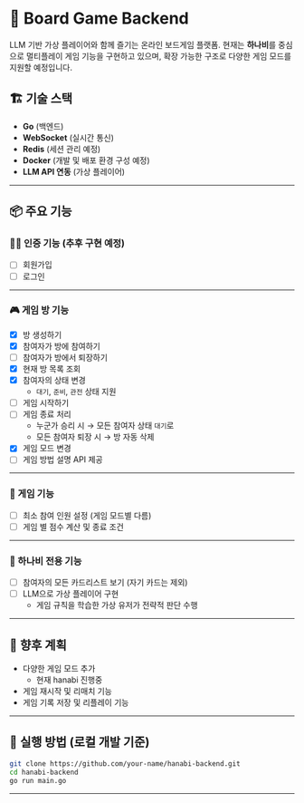 
# 🎲 Board Game Backend

LLM 기반 가상 플레이어와 함께 즐기는 온라인 보드게임 플랫폼. 
현재는 **하나비**를 중심으로 멀티플레이 게임 기능을 구현하고 있으며, 확장 가능한 구조로 다양한 게임 모드를 지원할 예정입니다.

## 🏗️ 기술 스택

- **Go** (백엔드)
- **WebSocket** (실시간 통신)
- **Redis** (세션 관리 예정)
- **Docker** (개발 및 배포 환경 구성 예정)
- **LLM API 연동** (가상 플레이어)

---

## 📦 주요 기능

### 🧑‍💻 인증 기능 (추후 구현 예정)
- [ ] 회원가입
- [ ] 로그인

---

### 🎮 게임 방 기능

- [x] 방 생성하기
- [x] 참여자가 방에 참여하기
- [ ] 참여자가 방에서 퇴장하기
- [x] 현재 방 목록 조회
- [x] 참여자의 상태 변경
    - `대기`, `준비`, `관전` 상태 지원
- [ ] 게임 시작하기
- [ ] 게임 종료 처리
    - 누군가 승리 시 → 모든 참여자 상태 `대기`로
    - 모든 참여자 퇴장 시 → 방 자동 삭제
- [x] 게임 모드 변경
- [ ] 게임 방법 설명 API 제공

---

### 🧠 게임 기능
- [ ] 최소 참여 인원 설정 (게임 모드별 다름)
- [ ] 게임 별 점수 계산 및 종료 조건

---

### 🌸 하나비 전용 기능

- [ ] 참여자의 모든 카드리스트 보기 (자기 카드는 제외)
- [ ] LLM으로 가상 플레이어 구현
    - 게임 규칙을 학습한 가상 유저가 전략적 판단 수행

---

## 📌 향후 계획

- 다양한 게임 모드 추가 
  - 현재 hanabi 진행중
- 게임 재시작 및 리매치 기능
- 게임 기록 저장 및 리플레이 기능

---

## 🚀 실행 방법 (로컬 개발 기준)

```bash
git clone https://github.com/your-name/hanabi-backend.git
cd hanabi-backend
go run main.go
```

---
